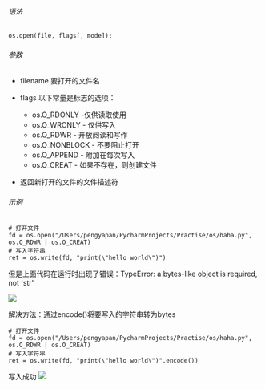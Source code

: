 ###### 语法
```
os.open(file, flags[, mode]);
```
###### 参数
- filename 要打开的文件名
- flags  以下常量是标志的选项：
    - os.O_RDONLY -仅供读取使用
    - os.O_WRONLY - 仅供写入
    - os.O_RDWR - 开放阅读和写作
    - os.O_NONBLOCK - 不要阻止打开
    - os.O_APPEND - 附加在每次写入
    - os.O_CREAT - 如果不存在，则创建文件

- 返回新打开的文件的文件描述符

###### 示例

```
# 打开文件
fd = os.open("/Users/pengyapan/PycharmProjects/Practise/os/haha.py", os.O_RDWR | os.O_CREAT)
# 写入字符串
ret = os.write(fd, "print(\"hello world\")")
```
但是上面代码在运行时出现了错误：TypeError: a bytes-like object is required, not 'str'

![](https://upload-images.jianshu.io/upload_images/2765653-4f00dfb40c018161.png?imageMogr2/auto-orient/strip%7CimageView2/2/w/1240)

解决方法：通过encode()将要写入的字符串转为bytes

```
# 打开文件
fd = os.open("/Users/pengyapan/PycharmProjects/Practise/os/haha.py", os.O_RDWR | os.O_CREAT)
# 写入字符串
ret = os.write(fd, "print(\"hello world\")".encode())
```
写入成功
![](https://upload-images.jianshu.io/upload_images/2765653-3826ceb9ac1a4daa.png?imageMogr2/auto-orient/strip%7CimageView2/2/w/1240)


